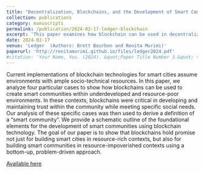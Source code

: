 ```yaml
---
title: "Decentralization, Blockchains, and the Development of Smart Communities in Economically Challenging Environments"
collection: publications
category: manuscripts
permalink: /publication/2024-02-17-ledger-blockchain
excerpt: 'This paper examines how blockchain can be used in decentralized, resource-constrained environments to create smart communities. Four case studies are presented.'
date: 2024-02-17
venue: 'Ledger  (Authors: Brett Bourbon and Renita Murimi)'
paperurl: 'http://renitamurimi.github.io/files/ledger2024.pdf'
#citation: 'Your Name, You. (2024). &quot;Paper Title Number 3.&quot; <i>GitHub Journal of Bugs</i>. 1(3).'
---
```


Current implementations of blockchain technologies for smart cities assume environments with ample socio-technical resources. In this paper, we analyze four particular cases to show how blockchains can be used to create smart communities within underdeveloped and resource-poor environments. In these contexts, blockchains were critical in developing and maintaining trust within the community while meeting specific social needs. Our analysis of these specific cases was then used to derive a definition of a “smart community”. We provide a schematic outline of the foundational elements for the development of smart communities using blockchain technology. The goal of our paper is to show that blockchains hold promise not just for building smart cities in resource-rich contexts, but also for building smart communities in resource-impoverished contexts using a 
bottom-up, problem-driven approach. 

[Available here](https://ledger.pitt.edu/ojs/ledger/article/view/302)